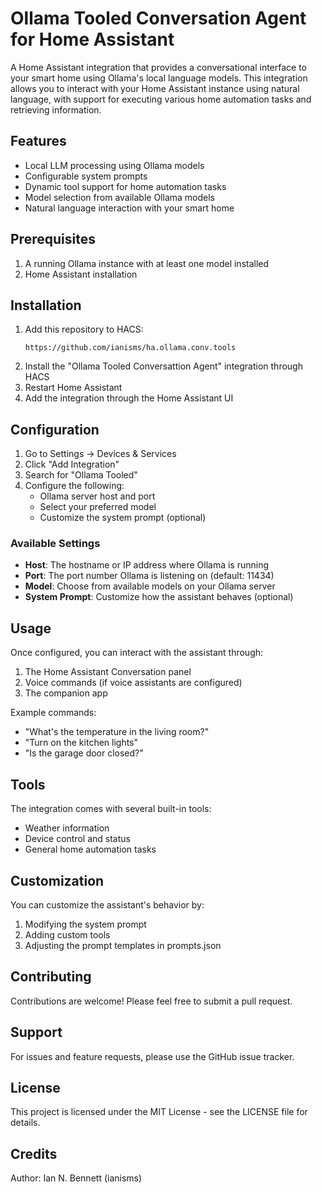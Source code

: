 # Ollama Tooled Conversation Agent for Home Assistant

A Home Assistant integration that provides a conversational interface to your smart home using Ollama's local language models. This integration allows you to interact with your Home Assistant instance using natural language, with support for executing various home automation tasks and retrieving information.

## Features

- Local LLM processing using Ollama models
- Configurable system prompts
- Dynamic tool support for home automation tasks
- Model selection from available Ollama models
- Natural language interaction with your smart home

## Prerequisites

1. A running Ollama instance with at least one model installed
2. Home Assistant installation

## Installation

1. Add this repository to HACS:
   ```
   https://github.com/ianisms/ha.ollama.conv.tools
   ```
2. Install the "Ollama Tooled Conversattion Agent" integration through HACS
3. Restart Home Assistant
4. Add the integration through the Home Assistant UI

## Configuration

1. Go to Settings -> Devices & Services
2. Click "Add Integration"
3. Search for "Ollama Tooled"
4. Configure the following:
   - Ollama server host and port
   - Select your preferred model
   - Customize the system prompt (optional)

### Available Settings

- **Host**: The hostname or IP address where Ollama is running
- **Port**: The port number Ollama is listening on (default: 11434)
- **Model**: Choose from available models on your Ollama server
- **System Prompt**: Customize how the assistant behaves (optional)

## Usage

Once configured, you can interact with the assistant through:

1. The Home Assistant Conversation panel
2. Voice commands (if voice assistants are configured)
3. The companion app

Example commands:
- "What's the temperature in the living room?"
- "Turn on the kitchen lights"
- "Is the garage door closed?"

## Tools

The integration comes with several built-in tools:
- Weather information
- Device control and status
- General home automation tasks

## Customization

You can customize the assistant's behavior by:

1. Modifying the system prompt
2. Adding custom tools
3. Adjusting the prompt templates in prompts.json

## Contributing

Contributions are welcome! Please feel free to submit a pull request.

## Support

For issues and feature requests, please use the GitHub issue tracker.

## License

This project is licensed under the MIT License - see the LICENSE file for details.

## Credits

Author: Ian N. Bennett (ianisms)
